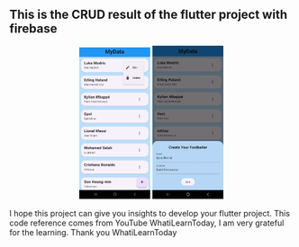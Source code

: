 ## This is the CRUD result of the flutter project with firebase
<p align="center" width="100%">
    <img width="25%" src="https://github.com/ndriuu/flutter-crud/blob/main/display-dashboard.jpg">
    <img width="25%" src="https://github.com/ndriuu/flutter-crud/blob/main/display-create.jpg">
</p>

I hope this project can give you insights to develop your flutter project. This code reference comes from YouTube WhatiLearnToday, I am very grateful for the learning. Thank you WhatiLearnToday

